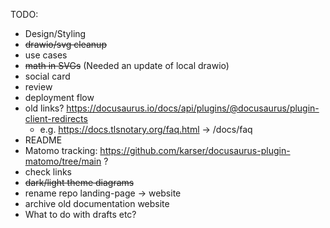 TODO:
* Design/Styling
* ~~drawio/svg cleanup~~
* use cases
* ~~math in SVGs~~ (Needed an update of local drawio)
* social card
* review
* deployment flow
* old links? https://docusaurus.io/docs/api/plugins/@docusaurus/plugin-client-redirects
  * e.g. https://docs.tlsnotary.org/faq.html -> /docs/faq
* README
* Matomo tracking: https://github.com/karser/docusaurus-plugin-matomo/tree/main ?
* check links
* ~~dark/light theme diagrams~~
* rename repo landing-page -> website
* archive old documentation website
* What to do with drafts etc?